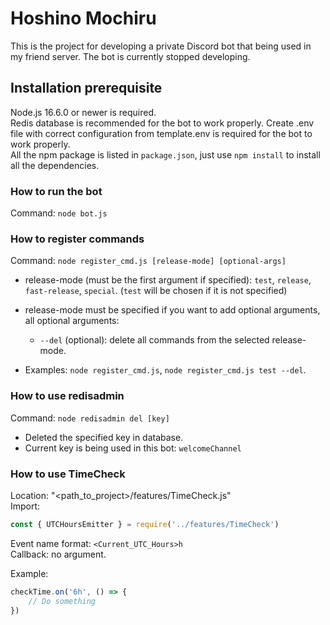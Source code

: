 # Hoshino Mochiru

This is the project for developing a private Discord bot that being used in my friend server.
The bot is currently stopped developing.

## Installation prerequisite

Node.js 16.6.0 or newer is required.  
Redis database is recommended for the bot to work properly.
Create .env file with correct configuration from template.env is required for the bot to work properly.  
All the npm package is listed in ```package.json```, just use ```npm install``` to install all the dependencies.  

### How to run the bot

Command: ```node bot.js```

### How to register commands

Command: ```node register_cmd.js [release-mode] [optional-args]```

- release-mode (must be the first argument if specified): ```test```, ```release```, ```fast-release```, ```special```.
  (```test``` will be chosen if it is not specified)
- release-mode must be specified if you want to add optional arguments, all optional arguments:
  - ```--del``` (optional): delete all commands from the selected release-mode.

- Examples: ```node register_cmd.js```, ```node register_cmd.js test --del```.

### How to use redisadmin

Command: ```node redisadmin del [key]```

- Deleted the specified key in database.
- Current key is being used in this bot: ```welcomeChannel```

### How to use TimeCheck

Location: "\<path_to_project\>/features/TimeCheck.js"  
Import:

```js
const { UTCHoursEmitter } = require('../features/TimeCheck')
```  

Event name format: ```<Current_UTC_Hours>h```  
Callback: no argument.

Example:

```js
checkTime.on('6h', () => {
    // Do something
})
```
